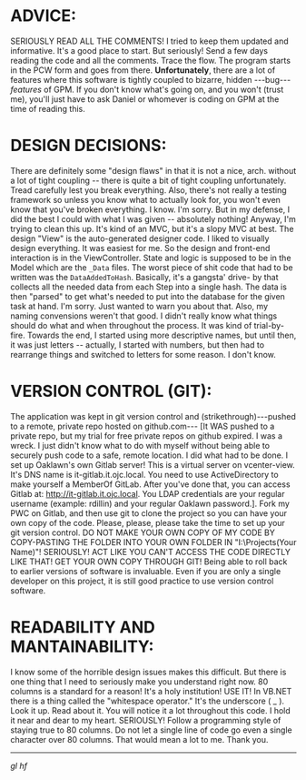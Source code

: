 ADVICE:
=======
SERIOUSLY READ ALL THE COMMENTS! I tried to keep them updated and informative.
It's a good place to start. But seriously! Send a few days reading the code and
all the comments. Trace the flow. The program starts in the PCW form and goes
from there. **Unfortunately**, there are a lot of features where this software
is tightly coupled to bizarre, hidden ---bug--- _features_ of GPM. If you don't
know what's going on, and you won't (trust me), you'll just have to ask Daniel
or whomever is coding on GPM at the time of reading this.

DESIGN DECISIONS:
=================
There are definitely some "design flaws" in that it is not a nice, arch.
without a lot of tight coupling -- there is quite a bit of tight coupling
unfortunately. Tread carefully lest you break everything. Also, there's not
really a testing framework so unless you know what to actually look for, you
won't even know that you've broken everything. I know. I'm sorry. But in my
defense, I did the best I could with what I was given -- absolutely nothing!
Anyway, I'm trying to clean this up. It's kind of an MVC, but it's a slopy
MVC at best. The design "View" is the auto-generated designer code. I liked
to visually design everything. It was easiest for me. So the design and
front-end interaction is in the ViewController. State and logic is supposed to
be in the Model which are the `_Data` files. The worst piece of shit code that
had to be written was the `DataAddedToHash`. Basically, it's a gangsta' drive-
by that collects all the needed data from each Step into a single hash. The
data is then "parsed" to get what's needed to put into the database for the
given task at hand. I'm sorry. Just wanted to warn you about that. Also, my
naming convensions weren't that good. I didn't really know what things should
do what and when throughout the process. It was kind of trial-by-fire. Towards
the end, I started using more descriptive names, but until then, it was just
letters -- actually, I started with numbers, but then had to rearrange things
and switched to letters for some reason. I don't know.

VERSION CONTROL (GIT):
======================
The application was kept in git version control and (strikethrough)---pushed
to a remote, private repo hosted on github.com--- [It WAS pushed to a private
repo, but my trial for free private repos on github expired. I was a wreck.
I just didn't know what to do with myself without being able to securely push
code to a safe, remote location. I did what had to be done. I set up Oaklawn's
own Gitlab server! This is a virtual server on vcenter-view. It's DNS name is
it-gitlab.it.ojc.local. You need to use ActiveDirectory to make yourself a
MemberOf GitLab. After you've done that, you can access Gitlab at:
http://it-gitlab.it.ojc.local. You LDAP credentials are your regular username
(example: rdillin) and your regular Oaklawn password.]. Fork my PWC on Gitlab,
and then use git to clone the project so you can have your own copy of the
code. Please, please, please take the time to set up your git version control.
DO NOT MAKE YOUR OWN COPY OF MY CODE BY COPY-PASTING THE FOLDER INTO YOUR OWN
FOLDER IN "I:\Projects\(Your Name)"! SERIOUSLY! ACT LIKE YOU CAN'T ACCESS THE
CODE DIRECTLY LIKE THAT! GET YOUR OWN COPY THROUGH GIT! Being able to roll
back to earlier versions of software is invaluable. Even if you are only a
single developer on this project, it is still good practice to use version
control software.

READABILITY AND MANTAINABILITY:
===============================
I know some of the horrible design issues makes this difficult. But there is
one thing that I need to seriously make you understand right now. 80 columns
is a standard for a reason! It's a holy institution! USE IT! In VB.NET there
is a thing called the "whitespace operator." It's the underscore ( _ ).
Look it up. Read about it. You will notice it a lot throughout this code. I
hold it near and dear to my heart. SERIOUSLY! Follow a programming style of
staying true to 80 columns. Do not let a single line of code go even a single
character over 80 columns. That would mean a lot to me. Thank you.

-------------------------------------------------------------------------------

_*gl hf*_
